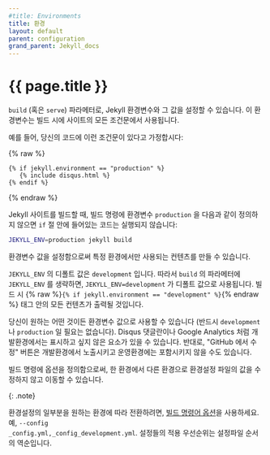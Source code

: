 ```yaml
---
#title: Environments
title: 환경
layout: default
parent: configuration
grand_parent: Jekyll_docs
---
```


# {{ page.title }}

<!--
In the `build` (or `serve`) arguments, you can specify a Jekyll environment
and value. The build will then apply this value in any conditional statements
in your content.
-->
`build` (혹은 `serve`) 파라메터로, Jekyll 환경변수와
그 값을 설정할 수 있습니다.  이 환경변수는 빌드 시에 사이트의 모든 조건문에서
사용됩니다.

<!--
For example, suppose you set this conditional statement in your code:
-->
예를 들어, 당신의 코드에 이런 조건문이 있다고 가정합시다:

{% raw %}
```liquid
{% if jekyll.environment == "production" %}
   {% include disqus.html %}
{% endif %}
```
{% endraw %}

<!--
When you build your Jekyll site, the content inside the `if` statement won't be
run unless you also specify a `production` environment in the build command,
like this:
-->
Jekyll 사이트를 빌드할 때, 빌드 명령에 환경변수 `production` 을
다음과 같이 정의하지 않으면 `if` 절 안에 들어있는 코드는 실행되지
않습니다:

```sh
JEKYLL_ENV=production jekyll build
```

<!--
Specifying an environment value allows you to make certain content available
only within specific environments.
-->
환경변수 값을 설정함으로써
특정 환경에서만 사용되는 컨텐츠를 만들 수 있습니다.

<!--
The default value for `JEKYLL_ENV` is `development`. Therefore if you omit
`JEKYLL_ENV` from the build arguments, the default value will be
`JEKYLL_ENV=development`. Any content inside
{% raw %}`{% if jekyll.environment == "development" %}`{% endraw %} tags will
automatically appear in the build.
-->
`JEKYLL_ENV` 의 디폴트 값은 `development` 입니다. 따라서
`build` 의 파라메터에 `JEKYLL_ENV` 를 생략하면,
`JEKYLL_ENV=development` 가 디폴트 값으로 사용됩니다. 빌드 시
{% raw %}`{% if jekyll.environment == "development" %}`{% endraw %} 태그
안의 모든 컨텐츠가 출력될 것입니다.

<!--
Your environment values can be anything you want (not just `development` or
`production`). Some elements you might want to hide in development
environments include Disqus comment forms or Google Analytics. Conversely,
you might want to expose an "Edit me in GitHub" button in a development
environment but not include it in production environments.
-->
당신이 원하는 어떤 것이든 환경변수 값으로 사용할 수 있습니다 (반드시 `development` 나
`production` 일 필요는 없습니다). Disqus 댓글란이나 Google Analytics 처럼
개발환경에서는 표시하고 싶지 않은 요소가 있을 수 있습니다. 반대로,
"GitHub 에서 수정" 버튼은 개발환경에서 노출시키고
운영환경에는 포함시키지 않을 수도 있습니다.

<!--
By specifying the option in the build command, you avoid having to change
values in your configuration files when moving from one environment to another.
-->
빌드 명령에 옵션을 정의함으로써, 한 환경에서 다른 환경으로
환경설정 파일의 값을 수정하지 않고 이동할 수 있습니다.

{: .note}
<!--
To switch part of your config settings depending on the environment, use the
<a href="/docs/configuration/options/#build-command-options">build command option</a>,
for example <code>--config _config.yml,_config_development.yml</code>. Settings
in later files override settings in earlier files.
-->

환경설정의 일부분을 원하는 환경에 따라 전환하려면,
<a href="/docs/Jekyll/Jekyll Home/Jekyll_docs/configuration/options/#build-command-options">빌드 명령어 옵션</a>을
사용하세요. 예, <code>--config _config.yml,_config_development.yml</code>. 설정들의
적용 우선순위는 설정파일 순서의 역순입니다.
